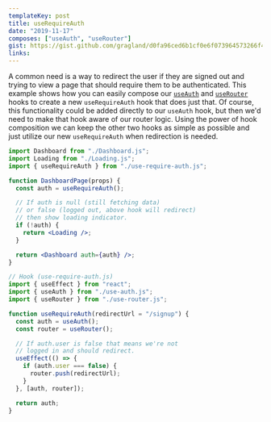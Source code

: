 ```yaml
---
templateKey: post
title: useRequireAuth
date: "2019-11-17"
composes: ["useAuth", "useRouter"]
gist: https://gist.github.com/gragland/d0fa96ced6b1cf0e6f073964573266f4
links:
---
```


A common need is a way to redirect the user if they are signed out and trying to view a page that should require them to be authenticated. This example shows how you can easily compose our [`useAuth`](/useAuth) and [`useRouter`](/useRouter) hooks to create a new `useRequireAuth` hook that does just that. Of course, this functionality could be added directly to our `useAuth` hook, but then we'd need to make that hook aware of our router logic. Using the power of hook composition we can keep the other two hooks as simple as possible and just utilize our new `useRequireAuth` when redirection is needed.

```jsx
import Dashboard from "./Dashboard.js";
import Loading from "./Loading.js";
import { useRequireAuth } from "./use-require-auth.js";

function DashboardPage(props) {
  const auth = useRequireAuth();

  // If auth is null (still fetching data)
  // or false (logged out, above hook will redirect)
  // then show loading indicator.
  if (!auth) {
    return <Loading />;
  }

  return <Dashboard auth={auth} />;
}

// Hook (use-require-auth.js)
import { useEffect } from "react";
import { useAuth } from "./use-auth.js";
import { useRouter } from "./use-router.js";

function useRequireAuth(redirectUrl = "/signup") {
  const auth = useAuth();
  const router = useRouter();

  // If auth.user is false that means we're not
  // logged in and should redirect.
  useEffect(() => {
    if (auth.user === false) {
      router.push(redirectUrl);
    }
  }, [auth, router]);

  return auth;
}
```
